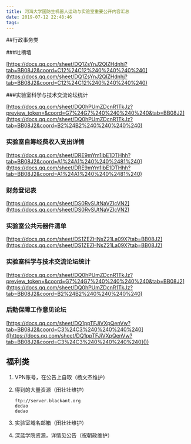 ```yaml
---
title: 河海大学国防生机器人运动与实验室重要公开内容汇总
date: 2019-07-12 22:48:46
tags:
---
```




##行政事务类

###吐槽墙

[https://docs.qq.com/sheet/DQ1ZsYnJ2QlZHdnhj?tab=BB08J2&coord=C12%24C12%240%240%240%240](https://docs.qq.com/sheet/DQ1ZsYnJ2QlZHdnhj?tab=BB08J2&coord=C12%24C12%240%240%240%240)

###实验室科学与技术交流论坛统计

[https://docs.qq.com/sheet/DQ0hPUmZDcnR1TkJz?preview_token=&coord=G7%24G7%240%240%240%240&tab=BB08J2](https://docs.qq.com/sheet/DQ0hPUmZDcnR1TkJz?tab=BB08J2&coord=B2%24B2%240%240%240%240)

### 实验室自筹经费收入支出详情

[https://docs.qq.com/sheet/DRE9mYm1IbE1DTHhh?tab=BB08J2&coord=A1%24A1%240%240%2481%240](https://docs.qq.com/sheet/DRE9mYm1IbE1DTHhh?tab=BB08J2&coord=A1%24A1%240%240%2481%240)

### 财务登记表

[https://docs.qq.com/sheet/DS0RvSUtNaVZIcVN2](https://docs.qq.com/sheet/DS0RvSUtNaVZIcVN2)

### 实验室公共元器件清单

[https://docs.qq.com/sheet/DS1ZEZHNsZ21La09X?tab=BB08J2](https://docs.qq.com/sheet/DS1ZEZHNsZ21La09X?tab=BB08J2)

### 实验室科学与技术交流论坛统计

[https://docs.qq.com/sheet/DQ0hPUmZDcnR1TkJz?preview_token=&coord=G7%24G7%240%240%240%240&tab=BB08J2](https://docs.qq.com/sheet/DQ0hPUmZDcnR1TkJz?tab=BB08J2&coord=B2%24B2%240%240%240%240)

### 后勤保障工作意见论坛

[https://docs.qq.com/sheet/DQ1ppTFJiVXpQenVw?tab=BB08J2&coord=C3%24C3%240%240%240%240]([https://docs.qq.com/sheet/DQ1ppTFJiVXpQenVw?tab=BB08J2&coord=C3%24C3%240%240%240%240]())

## 福利类

1. VPN账号，在公告上自取（杨文杰维护）

2. 得到的大量资源（田壮壮维护）

   ```shell
   ftp://server.blackant.org
   dedao
   dedao
   ```

3. 实验室域名邮箱（田壮壮维护）

4. 深蓝学院资源，详情见公告（祝朝政维护）
